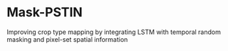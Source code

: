 # Mask-PSTIN
Improving crop type mapping by integrating LSTM with temporal random masking and pixel-set spatial information 
